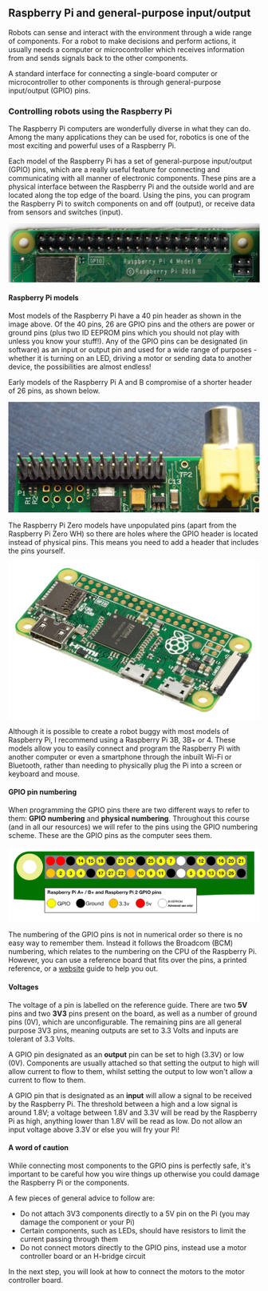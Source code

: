 [comment]: # (
Is this step open? Y/N
If so, short description of this step:
Related links:
Related files:
)

## Raspberry Pi and general-purpose input/output

Robots can sense and interact with the environment through a wide range of components. For a robot to make decisions and perform actions, it usually needs a computer or microcontroller which receives information from and sends signals back to the other components.

A standard interface for connecting a single-board computer or microcontroller to other components is through general-purpose input/output (GPIO) pins.

### Controlling robots using the Raspberry Pi

The Raspberry Pi computers are wonderfully diverse in what they can do. Among the many applications they can be used for, robotics is one of the most exciting and powerful uses of a Raspberry Pi.

Each model of the Raspberry Pi has a set of general-purpose input/output (GPIO) pins, which are a really useful feature for connecting and communicating with all manner of electronic components. These pins are a physical interface between the Raspberry Pi and the outside world and are located along the top edge of the board. Using the pins, you can program the Raspberry Pi to switch components on and off (output), or receive data from sensors and switches (input).

![The GPIO pins on a Raspberry Pi 4 with a 40 pin header](images/1_4-gpio-pins-raspberry-pi-4-40-header.jpg)

#### Raspberry Pi models

Most models of the Raspberry Pi have a 40 pin header as shown in the image above. Of the 40 pins, 26 are GPIO pins and the others are power or ground pins (plus two ID EEPROM pins which you should not play with unless you know your stuff!). Any of the GPIO pins can be designated (in software) as an input or output pin and used for a wide range of purposes - whether it is turning on an LED, driving a motor or sending data to another device, the possibilities are almost endless!

Early models of the Raspberry Pi A and B compromise of a shorter header of 26 pins, as shown below.

![The GPIO pins on a Raspberry Pi 1 with a 26 pin header](images/1_4-gpio-pins-raspberry-pi-1-26-header.jpg)

The Raspberry Pi Zero models have unpopulated pins (apart from the Raspberry Pi Zero WH) so there are holes where the GPIO header is located instead of physical pins. This means you need to add a header that includes the pins yourself.  

![A Raspberry Pi Zero with a solder-less header](images/1_4-raspberry-pi-zero.jpg)

Although it is possible to create a robot buggy with most models of Raspberry Pi, I recommend using a Raspberry Pi 3B, 3B+ or 4. These models allow you to easily connect and program the Raspberry Pi with another computer or even a smartphone through the inbuilt Wi-Fi or Bluetooth, rather than needing to physically plug the Pi into a screen or keyboard and mouse.

#### GPIO pin numbering

When programming the GPIO pins there are two different ways to refer to them: **GPIO numbering** and **physical numbering**. Throughout this course (and in all our resources) we will refer to the pins using the GPIO numbering scheme. These are the GPIO pins as the computer sees them.

![The layout of the GPIO pins on a 40 pin Raspberry Pi using GPIO numbering, which can be used as a reference guide.](images/1_4-gpio-numbers-raspberry-pi-40-pin-header.png)

The numbering of the GPIO pins is not in numerical order so there is no easy way to remember them. Instead it follows the Broadcom (BCM) numbering, which relates to the numbering on the CPU of the Raspberry Pi. However, you can use a reference board that fits over the pins, a printed reference, or a [website](http://pinout.xyz) guide to help you out.

[comment]: # (Link to reference guide / board?)

#### Voltages

The voltage of a pin is labelled on the reference guide. There are two **5V** pins and two **3V3** pins present on the board, as well as a number of ground pins (0V), which are unconfigurable. The remaining pins are all general purpose 3V3 pins, meaning outputs are set to 3.3 Volts and inputs are tolerant of 3.3 Volts.

A GPIO pin designated as an **output** pin can be set to high (3.3V) or low (0V). Components are usually attached so that setting the output to high will allow current to flow to them, whilst setting the output to low won't allow a current to flow to them.

A GPIO pin that is designated as an **input** will allow a signal to be received by the Raspberry Pi. The threshold between a high and a low signal is around 1.8V; a voltage between 1.8V and 3.3V will be read by the Raspberry Pi as high, anything lower than 1.8V will be read as low. Do not allow an input voltage above 3.3V or else you will fry your Pi!

#### A word of caution

While connecting most components to the GPIO pins is perfectly safe, it's important to be careful how you wire things up otherwise you could damage the Raspberry Pi or the components.

A few pieces of general advice to follow are:

+ Do not attach 3V3 components directly to a 5V pin on the Pi (you may damage the component or your Pi)
+ Certain components, such as LEDs, should have resistors to limit the current passing through them
+ Do not connect motors directly to the GPIO pins, instead use a motor controller board or an H-bridge circuit

In the next step, you will look at how to connect the motors to the motor controller board.